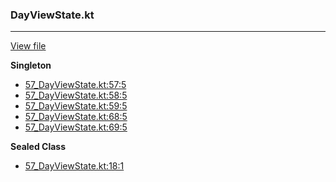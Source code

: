 ### DayViewState.kt
---
[View file](files/57_DayViewState.kt)

**Singleton**

 - [57_DayViewState.kt:57:5](files/57_DayViewState.kt#L57)
 - [57_DayViewState.kt:58:5](files/57_DayViewState.kt#L58)
 - [57_DayViewState.kt:59:5](files/57_DayViewState.kt#L59)
 - [57_DayViewState.kt:68:5](files/57_DayViewState.kt#L68)
 - [57_DayViewState.kt:69:5](files/57_DayViewState.kt#L69)

**Sealed Class**

 - [57_DayViewState.kt:18:1](files/57_DayViewState.kt#L18)
